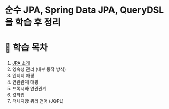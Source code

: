 # 순수 JPA, Spring Data JPA, QueryDSL을 학습 후 정리

# 📄 학습 목차
1. [JPA 소개](https://wirehaired-garnet-c0c.notion.site/1-JPA-20d100d2b08f8162b4a8da37122be9fb?source=copy_link)
2. 영속성 관리 (내부 동작 방식)
3. 엔티티 매핑
4. 연관관계 매핑
5. 프록시와 연관관계
6. 값타입
7. 객체지향 쿼리 언어 (JQPL) 
